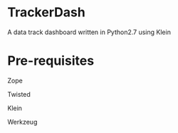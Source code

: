 TrackerDash
===========

A data track dashboard written in Python2.7 using Klein

Pre-requisites
===========

Zope

Twisted

Klein

Werkzeug
